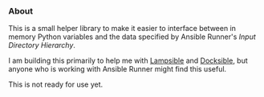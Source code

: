 ### About

This is a small helper library to make it easier to interface between in memory Python
variables and the data specified by Ansible Runner's _Input Directory Hierarchy_.

I am building this primarily to help me with [Lampsible](https://github.com/saint-hilaire/lampsible)
and [Docksible](https://github.com/saint-hilaire/docksible), but anyone who is working with
Ansible Runner might find this useful.

This is not ready for use yet.
